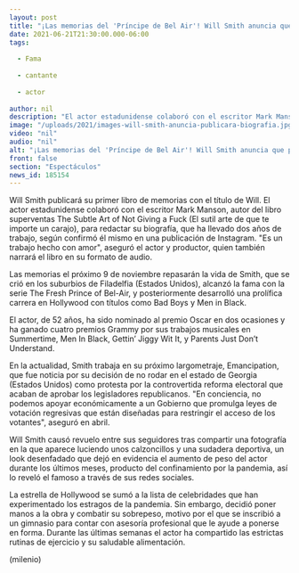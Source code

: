 ```yaml
---
layout: post
title: "¡Las memorias del 'Príncipe de Bel Air'! Will Smith anuncia que publicará su biografía"
date: 2021-06-21T21:30:00.000-06:00
tags:
  
  - Fama
  
  - cantante
  
  - actor
  
author: nil
description: "El actor estadunidense colaboró con el escritor Mark Manso para redactar sus memorias, las cuales saldrán a la venta en otoño. "
image: "/uploads/2021/images-will-smith-anuncia-publicara-biografia.jpg"
video: "nil"
audio: "nil"
alt: "¡Las memorias del 'Príncipe de Bel Air'! Will Smith anuncia que publicará su biografía"
front: false
section: "Espectáculos"
news_id: 185154
---
```


Will Smith publicará su primer libro de memorias con el título de Will. El actor estadunidense colaboró con el escritor Mark Manson, autor del libro superventas The Subtle Art of Not Giving a Fuck (El sutil arte de que te importe un carajo), para redactar su biografía, que ha llevado dos años de trabajo, según confirmó él mismo en una publicación de Instagram. "Es un trabajo hecho con amor", aseguró el actor y productor, quien también narrará el libro en su formato de audio.

Las memorias el próximo 9 de noviembre repasarán la vida de Smith, que se crió en los suburbios de Filadelfia (Estados Unidos), alcanzó la fama con la serie The Fresh Prince of Bel-Air, y posteriormente desarrolló una prolífica carrera en Hollywood con títulos como Bad Boys y Men in Black. 

El actor, de 52 años, ha sido nominado al premio Oscar en dos ocasiones y ha ganado cuatro premios Grammy por sus trabajos musicales en Summertime, Men In Black, Gettin’ Jiggy Wit It, y Parents Just Don’t Understand.  

En la actualidad, Smith trabaja en su próximo largometraje, Emancipation, que fue noticia por su decisión de no rodar en el estado de Georgia (Estados Unidos) como protesta por la controvertida reforma electoral que acaban de aprobar los legisladores republicanos. 
"En conciencia, no podemos apoyar económicamente a un Gobierno que promulga leyes de votación regresivas que están diseñadas para restringir el acceso de los votantes", aseguró en abril.   

Will Smith causó revuelo entre sus seguidores tras compartir una fotografía en la que aparece luciendo unos calzoncillos y una sudadera deportiva, un look desenfadado que dejó en evidencia el aumento de peso del actor durante los últimos meses, producto del confinamiento por la pandemia, así lo reveló el famoso a través de sus redes sociales.  

La estrella de Hollywood se sumó a la lista de celebridades que han experimentado los estragos de la pandemia. Sin embargo, decidió poner manos a la obra y combatir su sobrepeso, motivo por el que se inscribió a un gimnasio para contar con asesoría profesional que le ayude a ponerse en forma. Durante las últimas semanas el actor ha compartido las estrictas rutinas de ejercicio y su saludable alimentación.  

(milenio)